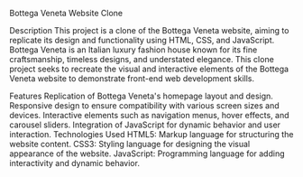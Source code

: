 Bottega Veneta Website Clone

Description
This project is a clone of the Bottega Veneta website, aiming to replicate its design and functionality using HTML, CSS, and JavaScript. Bottega Veneta is an Italian luxury fashion house known for its fine craftsmanship, timeless designs, and understated elegance. This clone project seeks to recreate the visual and interactive elements of the Bottega Veneta website to demonstrate front-end web development skills.

Features
Replication of Bottega Veneta's homepage layout and design.
Responsive design to ensure compatibility with various screen sizes and devices.
Interactive elements such as navigation menus, hover effects, and carousel sliders.
Integration of JavaScript for dynamic behavior and user interaction.
Technologies Used
HTML5: Markup language for structuring the website content.
CSS3: Styling language for designing the visual appearance of the website.
JavaScript: Programming language for adding interactivity and dynamic behavior.
